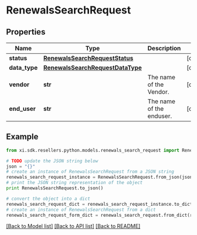 # RenewalsSearchRequest


## Properties

Name | Type | Description | Notes
------------ | ------------- | ------------- | -------------
**status** | [**RenewalsSearchRequestStatus**](RenewalsSearchRequestStatus.md) |  | [optional] 
**data_type** | [**RenewalsSearchRequestDataType**](RenewalsSearchRequestDataType.md) |  | [optional] 
**vendor** | **str** | The name of the Vendor. | [optional] 
**end_user** | **str** | The name of the enduser.  | [optional] 

## Example

```python
from xi.sdk.resellers.python.models.renewals_search_request import RenewalsSearchRequest

# TODO update the JSON string below
json = "{}"
# create an instance of RenewalsSearchRequest from a JSON string
renewals_search_request_instance = RenewalsSearchRequest.from_json(json)
# print the JSON string representation of the object
print RenewalsSearchRequest.to_json()

# convert the object into a dict
renewals_search_request_dict = renewals_search_request_instance.to_dict()
# create an instance of RenewalsSearchRequest from a dict
renewals_search_request_form_dict = renewals_search_request.from_dict(renewals_search_request_dict)
```
[[Back to Model list]](../README.md#documentation-for-models) [[Back to API list]](../README.md#documentation-for-api-endpoints) [[Back to README]](../README.md)


